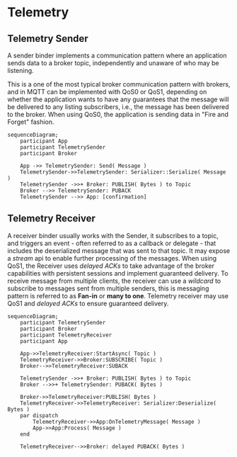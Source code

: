 # Telemetry

## Telemetry Sender

A sender binder implements a communication pattern where an application sends data to a broker topic, independently and unaware of who may be listening. 

This is a one of the most typical broker communication pattern with brokers, and in MQTT can be implemented with QoS0 or QoS1, depending on whether the application wants to have any guarantees that the message will be delivered to any listing subscribers, i.e., the message has been delivered to the broker. When using QoS0, the application is sending data in "Fire and Forget" fashion.

```mermaid
sequenceDiagram;
    participant App
    participant TelemetrySender
    participant Broker
    
    App ->> TelemetrySender: Send( Message )
    TelemetrySender->>TelemetrySender: Serializer::Serialize( Message )
    TelemetrySender ->>+ Broker: PUBLISH( Bytes ) to Topic
    Broker -->> TelemetrySender: PUBACK 
    TelemetrySender -->> App: [confirmation]
```

## Telemetry Receiver

A receiver binder usually works with the Sender, it subscribes to a topic, and triggers an event - often referred to as a callback or delegate - that includes the deserialized message that was sent to that topic. It may expose a _stream_ api to enable further processing of the messages. When using QoS1, the Receiver uses _delayed ACKs_ to take advantage of the broker capabilities with persistent sessions and implement guaranteed delivery.
To receive message from multiple clients, the receiver can use a _wildcard_ to subscribe to messages sent from multiple senders, this is messaging pattern is referred to as **Fan-in** or **many to one**. Telemetry receiver may use QoS1 and _delayed ACKs_ to ensure guaranteed delivery.


```mermaid
sequenceDiagram;
    participant TelemetrySender
    participant Broker
    participant TelemetryReceiver
    participant App
    
    App->>TelemetryReceiver:StartAsync( Topic )
    TelemetryReceiver->>Broker:SUBSCRIBE( Topic )
    Broker-->>TelemetryReceiver:SUBACK

    TelemetrySender ->>+ Broker: PUBLISH( Bytes ) to Topic
    Broker -->>+ TelemetrySender: PUBACK( Bytes )

    Broker->>TelemetryReceiver:PUBLISH( Bytes )
    TelemetryReceiver->>TelemetryReceiver: Serializer:Deserialize( Bytes )
    par dispatch
        TelemetryReceiver->>App:OnTelemetryMessage( Message )
        App->>App:Process( Message )
    end

    TelemetryReceiver-->>Broker: delayed PUBACK( Bytes )
```